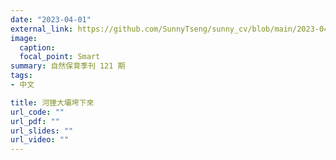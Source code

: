 ```yaml
---
date: "2023-04-01"
external_link: https://github.com/SunnyTseng/sunny_cv/blob/main/2023-04-17_0744599592.pdf
image:
  caption: 
  focal_point: Smart
summary: 自然保育季刊 121 期
tags:
- 中文

title: 河狸大壩垮下來
url_code: ""
url_pdf: ""
url_slides: ""
url_video: ""
---
```

